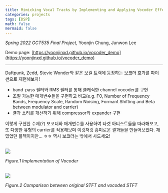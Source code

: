 ```yaml
---
title: Mimicking Vocal Tracks by Implementing and Applying Vocoder Effect
categories: projects
tags: [DSP]
math: false
mermaid: false
---
```


*Spring 2022 GCT535 Final Project*, Yoonjin Chung, Junwon Lee

Demo page: [https://yoonjinxd.github.io/vocoder_demo](https://yoonjinxd.github.io/vocoder_demo)

***

Daftpunk, Zedd, Stevie Wonder와 같은 보컬 트랙에 등장하는 보코더 효과를 파이썬으로 재현해보자!

- band-pass 필터와 RMS 필터를 통해 클래식한 channel vocoder를 구현
- 조절 가능한 매개변수들을 구현하고 비교(e.g. F0, Number of Frequency Bands, Frequency Scale, Random Noising, Formant Shifting and Beta between modulator and carrier)
- 결과 소리를 개선하기 위해 compressor와 expander 구현

이렇게 구현한 수제(?) 보코더와 매개변수를 사용하여 타겟 아티스트들을 따라해보고, 또 다양한 유형의 carrier를 적용해보며 이것저것 흥미로운 결과들을 만들어보았다.
재밌었던 플젝이지만... ㅎㅎ 역시 보코더는 밖에서 사드세요!


<br>


<img src="{{site.url}}/images/2022-06-27-Vocoder-Project/vocoder.png">

*Figure.1 Implementation of Vocoder*

<br>


<img src="{{site.url}}/images/2022-06-27-Vocoder-Project/compare_stft.png">

*Figure.2 Comparison between original STFT and vocoded STFT*
